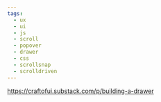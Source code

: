 ```yaml
---
tags:
  - ux
  - ui
  - js
  - scroll
  - popover
  - drawer
  - css
  - scrollsnap
  - scrolldriven
---
```

https://craftofui.substack.com/p/building-a-drawer

